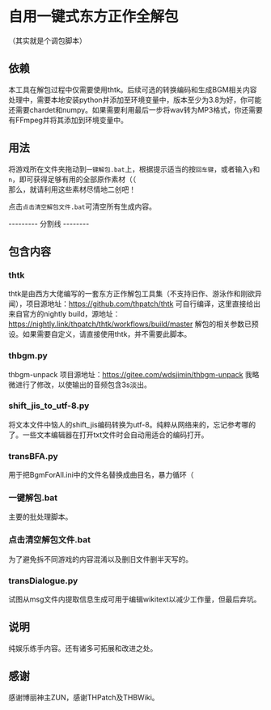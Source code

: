 # 自用一键式东方正作全解包

（其实就是个调包脚本）  

## 依赖

本工具在解包过程中仅需要使用thtk。后续可选的转换编码和生成BGM相关内容处理中，需要本地安装python并添加至环境变量中，版本至少为3.8为好，你可能还需要chardet和numpy。如果需要利用最后一步将wav转为MP3格式，你还需要有FFmpeg并将其添加到环境变量中。

## 用法

将游戏所在文件夹拖动到```一键解包.bat```上，根据提示适当的按```回车键```，或者输入```y```和```n```，即可获得足够有用的全部原作素材（（  
那么，就请利用这些素材尽情地二创吧！

点击```点击清空解包文件.bat```可清空所有生成内容。

--------- 分割线 --------

## 包含内容

### thtk

thtk是由西方大佬编写的一套东方正作解包工具集（不支持旧作、游泳作和刚欲异闻），项目源地址：<https://github.com/thpatch/thtk>
可自行编译，这里直接给出来自官方的nightly build，源地址：<https://nightly.link/thpatch/thtk/workflows/build/master>
解包的相关参数已预设。如果需要自定义，请直接使用thtk，并不需要此脚本。

### thbgm.py

thbgm-unpack
项目源地址：<https://gitee.com/wdsjimin/thbgm-unpack>
我略微进行了修改，以使输出的音频包含3s淡出。

### shift_jis_to_utf-8.py

将文本文件中恼人的shift_jis编码转换为utf-8。纯粹从网络来的，忘记参考哪的了。一些文本编辑器在打开txt文件时会自动用适合的编码打开。

### transBFA.py

用于把BgmForAll.ini中的文件名替换成曲目名，暴力循环（

### 一键解包.bat

主要的批处理脚本。

### 点击清空解包文件.bat

为了避免拆不同游戏的内容混淆以及删旧文件删半天写的。

### transDialogue.py

试图从msg文件内提取信息生成可用于编辑wikitext以减少工作量，但最后弃坑。

## 说明

纯娱乐练手内容。还有诸多可拓展和改进之处。

## 感谢

感谢博丽神主ZUN，感谢THPatch及THBWiki。

